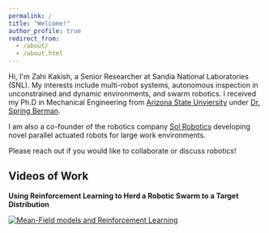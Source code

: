 ```yaml
---
permalink: /
title: "Welcome!"
author_profile: true
redirect_from: 
  - /about/
  - /about.html
---
```


Hi, I'm Zahi Kakish, a Senior Researcher at Sandia National Laboratories (SNL). My interests include multi-robot systems, autonomous inspection in unconstrained and dynamic environments, and swarm robotics. I received my Ph.D in Mechanical Engineering from [Arizona State Unviersity](https://www.asu.edu/) under [Dr. Spring Berman](https://faculty.engineering.asu.edu/acs/person/spring-berman).


I am also a co-founder of the robotics company [Sol Robotics](https://www.solrobotics.com/) developing novel parallel actuated robots for large work environments.


Please reach out if you would like to collaborate or discuss robotics!

## Videos of Work

**Using Reinforcement Learning to Herd a Robotic Swarm to a Target Distribution**

[![Mean-Field models and Reinforcement Learning](http://img.youtube.com/vi/py3Pe24YDjE/0.jpg)](https://www.youtube.com/watch?v=py3Pe24YDjE)